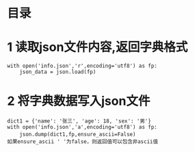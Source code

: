 # 目录

# 1 读取json文件内容,返回字典格式

```
with open('info.json','r',encoding='utf8') as fp:
	json_data = json.load(fp) 
```

# 2 将字典数据写入json文件

```
dict1 = {'name': '张三', 'age': 18, 'sex': '男'}
with open('info.json','a',encoding='utf8') as fp:
	json.dump(dict1,fp,ensure_ascii=False)　　
如果ensure_ascii ' '为false，则返回值可以包含非ascii值
```
<!--stackedit_data:
eyJoaXN0b3J5IjpbLTE1ODE2MDg1MzVdfQ==
-->